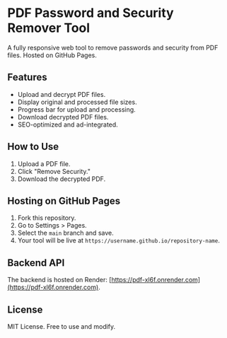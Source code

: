 # PDF Password and Security Remover Tool

A fully responsive web tool to remove passwords and security from PDF files. Hosted on GitHub Pages.

## Features
- Upload and decrypt PDF files.
- Display original and processed file sizes.
- Progress bar for upload and processing.
- Download decrypted PDF files.
- SEO-optimized and ad-integrated.

## How to Use
1. Upload a PDF file.
2. Click "Remove Security."
3. Download the decrypted PDF.

## Hosting on GitHub Pages
1. Fork this repository.
2. Go to Settings > Pages.
3. Select the `main` branch and save.
4. Your tool will be live at `https://username.github.io/repository-name`.

## Backend API
The backend is hosted on Render: [https://pdf-xl6f.onrender.com](https://pdf-xl6f.onrender.com).

## License
MIT License. Free to use and modify.
